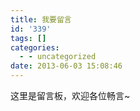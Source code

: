 ```yaml
---
title: 我要留言
id: '339'
tags: []
categories:
  - - uncategorized
date: 2013-06-03 15:08:46
---
```


这里是留言板，欢迎各位畅言~